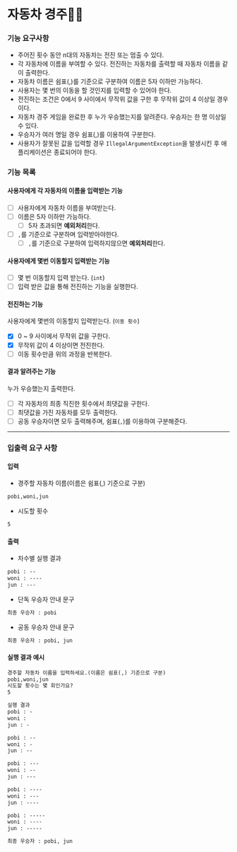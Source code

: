 # 자동차 경주🚗🚕

### 기능 요구사항  
- 주어진 횟수 동안 n대의 자동차는 전진 또는 멈출 수 있다.
- 각 자동차에 이름을 부여할 수 있다. 전진하는 자동차를 출력할 때 자동차 이름을 같이 출력한다.
- 자동차 이름은 쉼표(,)를 기준으로 구분하여 이름은 5자 이하만 가능하다.
- 사용자는 몇 번의 이동을 할 것인지를 입력할 수 있어야 한다.
- 전진하는 조건은 0에서 9 사이에서 무작위 값을 구한 후 무작위 값이 4 이상일 경우이다.
- 자동차 경주 게임을 완료한 후 누가 우승했는지를 알려준다. 우승자는 한 명 이상일 수 있다.
- 우승자가 여러 명일 경우 쉼표(,)를 이용하여 구분한다.
- 사용자가 잘못된 값을 입력할 경우 `IllegalArgumentException`을 발생시킨 후 애플리케이션은 종료되어야 한다.

### 기능 목록

#### 사용자에게 각 자동차의 이름을 입력받는 기능
- [ ] 사용자에게 자동차 이름을 부여받는다.
- [ ] 이름은 5자 이하만 가능하다.
  - [ ] 5자 초과되면 **예외처리**한다.
- [ ] `,`를 기준으로 구분하며 입력받아야한다.
  - [ ] `,`를 기준으로 구분하여 입력하지않으면 **예외처리**한다.

#### 사용자에게 몇번 이동할지 입력받는 기능
- [ ] 몇 번 이동할지 입력 받는다. (`int`)
- [ ] 입력 받은 값을 통해 전진하는 기능을 실행한다.

#### 전진하는 기능
사용자에게 몇번의 이동할지 입력받는다. (`이동 횟수`)
- [x] 0 ~ 9 사이에서 무작위 값을 구한다.
- [x] 무작위 값이 4 이상이면 전진한다.
- [ ] 이동 횟수만큼 위의 과정을 반복한다.

#### 결과 알려주는 기능
누가 우승했는지 출력한다. 
- [ ] 각 자동차의 최종 직진한 횟수에서 최댓값을 구한다.
- [ ] 최댓값을 가진 자동차를 모두 출력한다.
- [ ] 공동 우승자이면 모두 출력해주며, 쉼표(`,`)를 이용하여 구분해준다.

---------------------------

### 입출력 요구 사항  
#### 입력  
- 경주할 자동차 이름(이름은 쉼표(,) 기준으로 구분)
```dtd
pobi,woni,jun
```
- 시도할 횟수
```dtd
5
```

#### 출력
- 차수별 실행 결과
```dtd
pobi : --
woni : ----
jun : ---
```

- 단독 우승자 안내 문구
```dtd
최종 우승자 : pobi
```

- 공동 우승자 안내 문구
```dtd
최종 우승자 : pobi, jun
```

#### 실행 결과 예시
```dtd
경주할 자동차 이름을 입력하세요.(이름은 쉼표(,) 기준으로 구분)
pobi,woni,jun
시도할 횟수는 몇 회인가요?
5

실행 결과
pobi : -
woni : 
jun : -

pobi : --
woni : -
jun : --

pobi : ---
woni : --
jun : ---

pobi : ----
woni : ---
jun : ----

pobi : -----
woni : ----
jun : -----

최종 우승자 : pobi, jun
```
